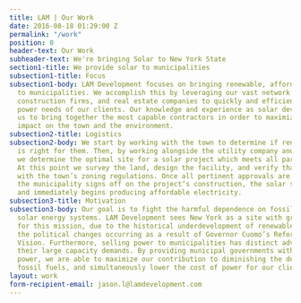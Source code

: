 ```yaml
---
title: LAM | Our Work
date: 2016-08-18 01:29:00 Z
permalink: "/work"
position: 0
header-text: Our Work
subheader-text: We're bringing Solar to New York State
section1-title: We provide solar to municipalities
subsection1-title: Focus
subsection1-body: LAM Development focuses on bringing renewable, affordable power
  to municipalities. We accomplish this by leveraging our vast network with utilities,
  construction firms, and real estate companies to quickly and efficiently meet the
  power needs of our clients. Our knowledge and experience as solar developers allows
  us to bring together the most capable contractors in order to maximize the positive
  impact on the town and the environment.
subsection2-title: Logistics
subsection2-body: We start by working with the town to determine if renewable energy
  is right for them. Then, by working alongside the utility company and the municipality,
  we determine the optimal site for a solar project which meets all parties’ needs.
  At this point we survey the land, design the facility, and verify that it conforms
  with the town’s zoning regulations. Once all pertinent approvals are achieved and
  the municipality signs off on the project’s construction, the solar system is built
  and immediately begins producing affordable electricity.
subsection3-title: Motivation
subsection3-body: Our goal is to fight the harmful dependence on fossil fuels by building
  solar energy systems. LAM Development sees New York as a site with great potential
  for this mission, due to the historical underdevelopment of renewable energy, and
  the political changes occurring as a result of Governor Cuomo’s Reforming the Energy
  Vision. Furthermore, selling power to municipalities has distinct advantages, chiefly
  their large capacity demands. By providing municipal governments with renewable
  power, we are able to maximize our contribution to diminishing the dependence on
  fossil fuels, and simultaneously lower the cost of power for our clients.
layout: work
form-recipient-email: jason.l@lamdevelopment.com
---
```


